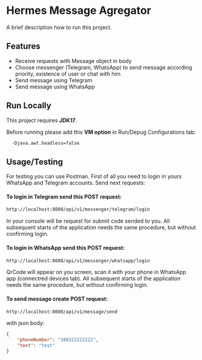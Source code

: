
# Hermes Message Agregator

A brief description how to run this project.


## Features

- Receive requests with Message object in body
- Choose messenger (Telegram, WhatsApp) to send message according priority, existence of user or chat with him
- Send message using Telegram
- Send message using WhatsApp


## Run Locally

This project requires **JDK17**.

Before running please add this **VM option** in Run/Depug Configurations tab:

```bash
  -Djava.awt.headless=false
```



## Usage/Testing
For testing you can use Postman. First of all you need to login in yours WhatsApp and Telegram accounts. Send next requests:



#### To login in Telegram send this POST request:
```bash
http://localhost:8080/api/v1/messenger/telegram/login
```
In your console will be request for submit code sended to you. All subsequent starts of the application needs the same procedure, but without confirming login.



#### To login in WhatsApp send this POST request:


```bash
http://localhost:8080/api/v1/messenger/whatsapp/login
```
QrCode will appear on you screen, scan it with your phone in WhatsApp app (connectred devices tab).
All subsequent starts of the application needs the same procedure, but without confirming login.


#### To send message create POST request:

```bash
http://localhost:8080/api/v1/message/send
```

with json body:

```json
{
    "phoneNumber": "380222222222",
    "text": "test"
}
```

